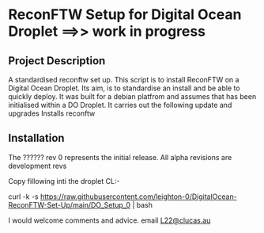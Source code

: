 
# ReconFTW Setup for Digital Ocean Droplet ==>> work in progress

## Project Description
A standardised reconftw set up.
This script is to install ReconFTW on a Digital Ocean Droplet. Its aim, is to standardise an install and be able to quickly deploy.
It was built for a debian platfrom and assumes that has been initialised within a DO Droplet.
It carries out the following
update and upgrades
Installs 
  reconftw

## Installation
The ?????? rev 0 represents the initial release. 
All alpha revisions are development revs

Copy fillowing inti the droplet CL:-

curl -k -s https://raw.githubusercontent.com/leighton-0/DigitalOcean-ReconFTW-Set-Up/main/DO_Setup_0 | bash


I would welcome comments and advice. email L22@clucas.au



